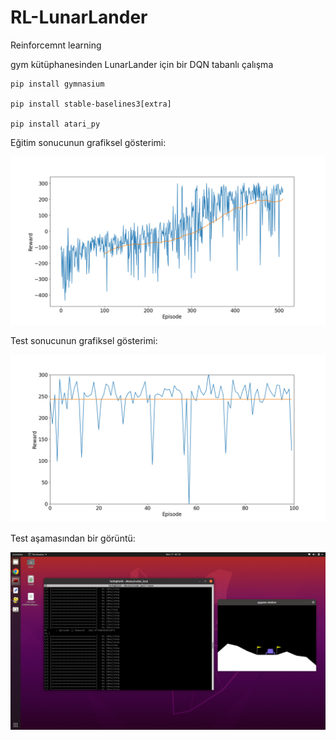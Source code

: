 # RL-LunarLander
Reinforcemnt learning 

gym kütüphanesinden LunarLander için bir DQN tabanlı çalışma

```
pip install gymnasium

pip install stable-baselines3[extra]

pip install atari_py
```
Eğitim sonucunun grafiksel gösterimi:

![egitim_grafik](training_episode.png)

Test sonucunun grafiksel gösterimi:

![test_grafik](testing_episode.png)

Test aşamasından bir görüntü:

![pictures](pictures2.png)

